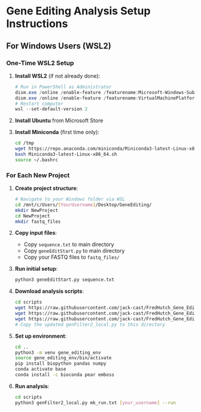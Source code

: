 # Gene Editing Analysis Setup Instructions

## For Windows Users (WSL2)

### One-Time WSL2 Setup

1. **Install WSL2** (if not already done):
   ```powershell
   # Run in PowerShell as Administrator
   dism.exe /online /enable-feature /featurename:Microsoft-Windows-Subsystem-Linux /all /norestart
   dism.exe /online /enable-feature /featurename:VirtualMachinePlatform /all /norestart
   # Restart computer
   wsl --set-default-version 2
   ```

2. **Install Ubuntu** from Microsoft Store

3. **Install Miniconda** (first time only):
   ```bash
   cd /tmp
   wget https://repo.anaconda.com/miniconda/Miniconda3-latest-Linux-x86_64.sh
   bash Miniconda3-latest-Linux-x86_64.sh
   source ~/.bashrc
   ```

### For Each New Project

1. **Create project structure**:
   ```bash
   # Navigate to your Windows folder via WSL
   cd /mnt/c/Users/[YourUsername]/Desktop/GeneEditing/
   mkdir NewProject
   cd NewProject
   mkdir fastq_files
   ```

2. **Copy input files**:
   - Copy `sequence.txt` to main directory
   - Copy `geneEditStart.py` to main directory
   - Copy your FASTQ files to `fastq_files/`

3. **Run initial setup**:
   ```bash
   python3 geneEditStart.py sequence.txt
   ```

4. **Download analysis scripts**:
   ```bash
   cd scripts
   wget https://raw.githubusercontent.com/jack-cast/FredHutch_Gene_Edit_2/main/geneEditFilter.py
   wget https://raw.githubusercontent.com/jack-cast/FredHutch_Gene_Edit_2/main/geneEditOutput.py
   wget https://raw.githubusercontent.com/jack-cast/FredHutch_Gene_Edit_2/main/geneEditCommon.py
   # Copy the updated genFilter2_local.py to this directory
   ```

5. **Set up environment**:
   ```bash
   cd ..
   python3 -m venv gene_editing_env
   source gene_editing_env/bin/activate
   pip install biopython pandas numpy
   conda activate base
   conda install -c bioconda pear emboss
   ```

6. **Run analysis**:
   ```bash
   cd scripts
   python3 genFilter2_local.py mk_run.txt [your_username] --run
   ```

